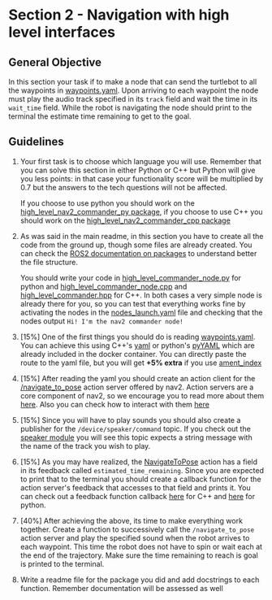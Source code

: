 # Section 2 - Navigation with high level interfaces

## General Objective

In this section your task if to make a node that can send the turtlebot to all the waypoints in [waypoints.yaml](../rover/ros2/src/tb_bringup/config/waypoints.yaml). Upon arriving to each waypoint the node must play the audio track specified in its `track` field and wait the time in its `wait_time` field. While the robot is navigating the node should print to the terminal the estimate time remaining to get to the goal.

## Guidelines

1. Your first task is to choose which language you will use. Remember that you can solve this section in either Python or C++ but Python will give you less points: in that case your functionality score will be multiplied by 0.7 but the answers to the tech questions will not be affected.

    If you choose to use python you should work on the [high_level_nav2_commander_py package](../rover/ros2/src/high_level_nav2_commander_py/), if you choose to use C++ you should work on the [high_level_nav2_commander_cpp package](../rover/ros2/src/high_level_nav2_commander_cpp/)

2. As was said in the main readme, in this section you have to create all the code from the ground up, though some files are already created. You can check the [ROS2 documentation on packages](https://docs.ros.org/en/dashing/Tutorials/Creating-Your-First-ROS2-Package.html) to understand better the file structure. 

    You should write your code in [high_level_commander_node.py](../rover/ros2/src/high_level_nav2_commander_py/high_level_nav2_commander_py/high_level_commander_node.py) for python and [high_level_commander_node.cpp](../rover/ros2/src/high_level_nav2_commander_cpp/src/high_level_commander_node.cpp) and [high_level_commander.hpp](../rover/ros2/src/high_level_nav2_commander_cpp/include/high_level_nav2_commander_cpp/high_level_commander.hpp) for C++. In both cases a very simple node is already there for you, so you can test that everything works fine by activating the nodes in the [nodes_launch.yaml](../configs/nodes_launch.yaml) file and checking that the nodes output `Hi! I'm the nav2 commander node!`

3. [15%] One of the first things you should do is reading [waypoints.yaml](../rover/ros2/src/tb_bringup/config/waypoints.yaml). You can achieve this using C++'s [yaml](https://github.com/jbeder/yaml-cpp/wiki/Tutorial) or python's [pyYAML](https://pyyaml.org/wiki/PyYAMLDocumentation) which are already included in the docker container. You can directly paste the route to the yaml file, but you will get **+5% extra** if you use [ament_index](https://docs.ros2.org/latest/api/ament_index_cpp/index.html)


4. [15%] After reading the yaml you should create an action client for the [/navigate_to_pose](https://github.com/ros-planning/navigation2/blob/main/nav2_msgs/action/NavigateToPose.action) action server offered by nav2. Action servers are a core component of nav2, so we encourage you to read more about them [here](https://navigation.ros.org/concepts/index.html#action-server). Also you can check how to interact with them [here](https://docs.ros.org/en/rolling/Tutorials/Intermediate/Writing-an-Action-Server-Client/Cpp.html#writing-an-action-client)

5. [15%] Since you will have to play sounds you should also create a publisher for the `/device/speaker/command` topic. If you check out the [speaker module](../rover/ros2/src/interfaces/src/modules/speaker.cpp) you will see this topic expects a string message with the name of the track you wish to play.

6. [15%] As you may have realized, the [NavigateToPose](https://github.com/ros-planning/navigation2/blob/main/nav2_msgs/action/NavigateToPose.action) action has a field in its feedback called `estimated_time_remaining`. Since you are expected to print that to the terminal you should create a callback function for the action server's feedback that accesses to that field and prints it. You can check out a feedback function callback [here](https://docs.ros.org/en/rolling/Tutorials/Intermediate/Writing-an-Action-Server-Client/Cpp.html#writing-an-action-client) for C++ and [here](https://docs.ros.org/en/rolling/Tutorials/Intermediate/Writing-an-Action-Server-Client/Py.html#getting-feedback) for python.

7. [40%] After achieving the above, its time to make everything work together. Create a function to successively call the `/navigate_to_pose` action server and play the specified sound when the robot arrives to each waypoint. This time the robot does not have to spin or wait each at the end of the trajectory. Make sure the time remaining to reach is goal is printed to the terminal.

8. Write a readme file for the package you did and add docstrings to each function. Remember documentation will be assessed as well